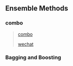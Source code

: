 ## Ensemble Methods

### combo

>[combo](https://github.com/yzhao062/combo) 
>
>[wechat](https://mp.weixin.qq.com/s?__biz=MzIyNjM2MzQyNg==&mid=2247487707&idx=1&sn=3d77d7ad4bc03aedb52b3b55809559c8&chksm=e870c196df0748801c848f488e013c7920b7377a26fe37706c42c27ab25884c751a5fbe509a3&mpshare=1&scene=1&srcid=&sharer_sharetime=1575732426582&sharer_shareid=54d7b6bf73b347d381a7bff3f78b99d1&key=6c7cfae268597b4d1fd7ff6a79e6a7345c522c7fc8b429701aaebd0d54661d54a04df22ccefed44fb857935d12feca3efb6de47f8dbcf9bb1bb95218e8a22780c3803985fe6cfd2975936bf57a4d98bc&ascene=1&uin=NzA3NTE3MTMz&devicetype=Windows+10&version=62070158&lang=en&exportkey=A%2BJ5EsHi5lUcQFEzVsxVR5I%3D&pass_ticket=tyzEx61N28yEuIRkZAHhRyTkW6j%2F83DKcPF8jnc9bESYIMXHWaxMDGPYXA%2BFmLoq) 



### Bagging and Boosting





